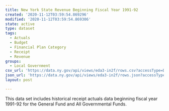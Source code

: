 ```yaml
---
title: New York State Revenue Beginning Fiscal Year 1991-92
created: '2020-11-12T03:59:54.869296'
modified: '2020-11-12T03:59:54.869306'
state: active
type: dataset
tags:
  - Actuals
  - Budget
  - Financial Plan Category
  - Receipt
  - Revenue
groups:
  - Local Government
csv_url: 'https://data.ny.gov/api/views/eda3-in2f/rows.csv?accessType=DOWNLOAD'
json_url: 'https://data.ny.gov/api/views/eda3-in2f/rows.json?accessType=DOWNLOAD'
layout: post

---
```

This data set includes historical receipt actuals data beginning fiscal year 1991-92 for the General Fund and All Governmental Funds.
